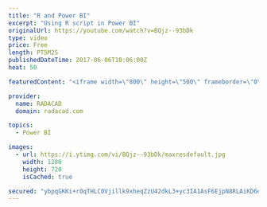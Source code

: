 ```yaml
---
title: "R and Power BI"
excerpt: "Using R script in Power BI"
originalUrl: https://youtube.com/watch?v=BQjz--93bDk
type: video
price: Free
length: PT5M2S
publishedDateTime: 2017-06-06T10:06:00Z
heat: 50

featuredContent: "<iframe width=\"800\" height=\"500\" frameborder=\"0\" src=\"https://www.youtube.com/embed/BQjz--93bDk\" allow=\"accelerometer; autoplay; encrypted-media; gyroscope; picture-in-picture\" allowfullscreen></iframe>"

provider:
  name: RADACAD
  domain: radacad.com

topics:
  - Power BI

images:
  - url: https://i.ytimg.com/vi/BQjz--93bDk/maxresdefault.jpg
    width: 1280
    height: 720
    isCached: true

secured: "ybpqGKKi+r0qTHLC0Vjillk9xheqZzU42dkL3+yc3IA1AsF6EjpN8RLAiKD6euU5GNROSI9cOjx9kHPeSTqNfzbvQYIcrYvwfclleAUmKSfrRMbnNHGWwXQCu+QMk4aEKTA/KAKMlgHzdNk8sXUWAZfJH466MSZQhnYt64dNKPV0VjB6JWkftiy2RiGe/OsJfRk1tEv20Xb9GofJu2BfffJZCM4OXkV+X2KIXp2j2YhSJbP4vwoduncZAg+vKq/T3b2JlZPDZ5uT5NUIOjLCebYXk1XOqzljOpJowyBd+GsOAkEjVDC+cyqX6h8vsXUykAMIP8G40BPJDq8vL635YjnNGxd3rIhEffb7TGaenNMX93m6KwqpCaLmNCDzla+aMALo6DnXkuo4OKJME76POaprmZ1hHyTGRC1zuCcKe74=;rjn7D+WBjuWTNDaDxUpvng=="
---
```


